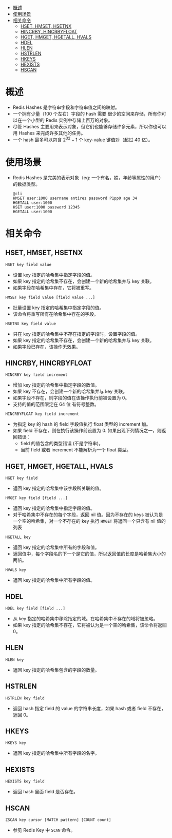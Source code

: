 - [概述](#概述)
- [使用场景](#使用场景)
- [相关命令](#相关命令)
  - [HSET, HMSET, HSETNX](#hset-hmset-hsetnx)
  - [HINCRBY, HINCRBYFLOAT](#hincrby-hincrbyfloat)
  - [HGET, HMGET, HGETALL, HVALS](#hget-hmget-hgetall-hvals)
  - [HDEL](#hdel)
  - [HLEN](#hlen)
  - [HSTRLEN](#hstrlen)
  - [HKEYS](#hkeys)
  - [HEXISTS](#hexists)
  - [HSCAN](#hscan)

# 概述

- Redis Hashes 是字符串字段和字符串值之间的映射。
- 一个拥有少量（100 个左右）字段的 hash 需要 很少的空间来存储，所有你可以在一个小型的 Redis 实例中存储上百万的对象。
- 尽管 Hashes 主要用来表示对象，但它们也能够存储许多元素，所以你也可以用 Hashes 来完成许多其他的任务。
- 一个 hash 最多可以包含 $2^{32} - 1$ 个 key-value 键值对（超过 40 亿）。

# 使用场景

- Redis Hashes 是完美的表示对象（eg: 一个有名，姓，年龄等属性的用户）的数据类型。
    ```
    @cli
    HMSET user:1000 username antirez password P1pp0 age 34
    HGETALL user:1000
    HSET user:1000 password 12345
    HGETALL user:1000
    ```

# 相关命令

## HSET, HMSET, HSETNX

```
HSET key field value
```
- 设置 key 指定的哈希集中指定字段的值。
- 如果 key 指定的哈希集不存在，会创建一个新的哈希集并与 key 关联。
- 如果字段在哈希集中存在，它将被重写。

```
HMSET key field value [field value ...]
```
- 批量设置 key 指定的哈希集中指定字段的值。
- 该命令将重写所有在哈希集中存在的字段。

```
HSETNX key field value
```
- 只在 key 指定的哈希集中不存在指定的字段时，设置字段的值。
- 如果 key 指定的哈希集不存在，会创建一个新的哈希集并与 key 关联。
- 如果字段已存在，该操作无效果。

## HINCRBY, HINCRBYFLOAT

```
HINCRBY key field increment
```
- 增加 key 指定的哈希集中指定字段的数值。
- 如果 key 不存在，会创建一个新的哈希集并与 key 关联。
- 如果字段不存在，则字段的值在该操作执行前被设置为 0。
- 支持的值的范围限定在 64 位 有符号整数。

```
HINCRBYFLOAT key field increment
```
- 为指定 key 的 hash 的 field 字段值执行 float 类型的 increment 加。
- 如果 field 不存在，则在执行该操作前设置为 0. 如果出现下列情况之一，则返回错误：
    - field 的值包含的类型错误 (不是字符串)。
    - 当前 field 或者 increment 不能解析为一个 float 类型。

## HGET, HMGET, HGETALL, HVALS

```
HGET key field
```
- 返回 key 指定的哈希集中该字段所关联的值。

```
HMGET key field [field ...]
```
- 返回 key 指定的哈希集中指定字段的值。
- 对于哈希集中不存在的每个字段，返回 nil 值。因为不存在的 keys 被认为是一个空的哈希集，对一个不存在的 key 执行 `HMGET` 将返回一个只含有 nil 值的列表

```
HGETALL key
```
- 返回 key 指定的哈希集中所有的字段和值。
- 返回值中，每个字段名的下一个是它的值，所以返回值的长度是哈希集大小的两倍。

```
HVALS key
```
- 返回 key 指定的哈希集中所有字段的值。

## HDEL

```
HDEL key field [field ...]
```
- 从 key 指定的哈希集中移除指定的域。在哈希集中不存在的域将被忽略。
- 如果 key 指定的哈希集不存在，它将被认为是一个空的哈希集，该命令将返回 0。

## HLEN

```
HLEN key
```
- 返回 key 指定的哈希集包含的字段的数量。

## HSTRLEN

```
HSTRLEN key field
```
- 返回 hash 指定 field 的 value 的字符串长度，如果 hash 或者 field 不存在，返回 0。

## HKEYS

```
HKEYS key
```
- 返回 key 指定的哈希集中所有字段的名字。

## HEXISTS

```
HEXISTS key field
```
- 返回 hash 里面 field 是否存在。

## HSCAN

```
ZSCAN key cursor [MATCH pattern] [COUNT count]
```
- 参见 Redis Key 中 `SCAN` 命令。